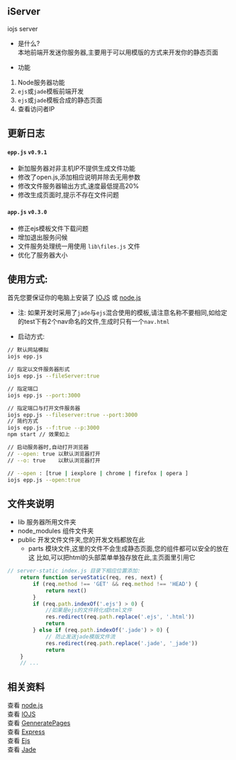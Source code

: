 ## iServer

iojs server  
- 是什么?  
本地前端开发迷你服务器,主要用于可以用模版的方式来开发你的静态页面  

- 功能  
1. Node服务器功能
2. `ejs`或`jade`模板前端开发  
2. `ejs`或`jade`模板合成的静态页面  
3. 查看访问者IP    

## 更新日志  
#### `epp.js` `v0.9.1`
* 新加服务器对非主机IP不提供生成文件功能  
* 修改了open.js,添加相应说明并除去无用参数  
* 修改文件服务器输出方式,速度最低提高20%  
* 修改生成页面时,提示不存在文件问题  

#### `app.js` `v0.3.0` 
* 修正ejs模板文件下载问题
* 增加退出服务问候  
* 文件服务处理统一用使用 `lib\files.js` 文件  
* 优化了服务器大小   
   


## 使用方式:  
首先您要保证你的电脑上安装了 [IOJS](https://iojs.org/en/index.html) 或 [node.js](https://nodejs.org/) 
* 注: 如果开发时采用了`jade`与`ejs`混合使用的模板,请注意名称不要相同,如给定的test下有2个nav命名的文件,生成时只有一个`nav.html`  

- 启动方式:
```sh
// 默认网站模拟
iojs epp.js

// 指定以文件服务器形式
iojs epp.js --fileServer:true

// 指定端口
iojs epp.js --port:3000

// 指定端口与打开文件服务器
iojs epp.js --fileserver:true --port:3000
// 简约方式
iojs epp.js --f:true --p:3000
npm start // 效果如上

// 启动服务器时,自动打开浏览器
// --open: true 以默认浏览器打开
// --o: true    以默认浏览器打开

// --open : [true | iexplore | chrome | firefox | opera ]
iojs epp.js --open:true
```

## 文件夹说明  
- lib  服务器所用文件夹  
- node_modules  组件文件夹  
- public  开发文件文件夹,您的开发文档都放在此
  - parts 模块文件,这里的文件不会生成静态页面,您的组件都可以安全的放在这
  		  比如,可以把html的头部菜单单独存放在此,主页面里引用它


```js
// server-static index.js 目录下相应位置添加:
	return function serveStatic(req, res, next) {
		if (req.method !== 'GET' && req.method !== 'HEAD') {
			return next()
		}
		if (req.path.indexOf('.ejs') > 0) {
			//如果是ejs的文件转化成html文件
			res.redirect(req.path.replace('.ejs', '.html'))
			return
		} else if (req.path.indexOf('.jade') > 0) {
			// 防止发送jade模版文件流
			res.redirect(req.path.replace('.jade', '_jade'))
			return
    }
	// ...
```

## 相关资料  
查看 [node.js](https://nodejs.org/)  
查看 [IOJS](https://iojs.org/en/index.html)  
查看 [GenneratePages](https://github.com/ektx/Node/tree/master/GenneratePages)  
查看 [Express](http://expressjs.com/)  
查看 [Ejs](http://ejs.co/)  
查看 [Jade](http://jade-lang.com/)  